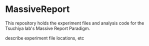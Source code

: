 # MassiveReport

This repository holds the experiment files and analysis code for the Tsuchiya lab's Massive Report Paradigm.

describe experiment file locations, etc
